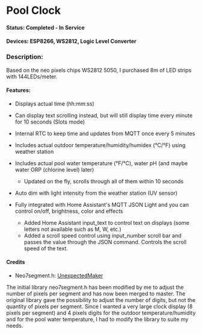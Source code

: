 # Pool Clock #

#### Status: Completed - In Service ####

#### Devices: ESP8266, WS2812, Logic Level Converter ####

### Description: ###
Based on the neo pixels chips WS2812 5050, I purchased 8m of LED strips with 144LEDs/meter.

#### Features: ####

- Displays actual time (hh:mm:ss)
- Can display text scrolling instead, but will still display time every minute for 10 seconds (Slots mode)
- Internal RTC to keep time and updates from MQTT once every 5 minutes

- Includes actual outdoor temperature/humidity/humidex (°C/°F) using weather station
- Includes actual pool water temperature (°F/°C), water pH (and maybe water ORP (chlorine level) later)
    - Updated on the fly, scrolls through all of them within 10 seconds

- Auto dim with light intensity from the weather station (UV sensor)

- Fully integrated with Home Assistant's MQTT JSON Light and you can control on/off, brightness, color and effects
    - Added Home Assistant input_text to control text on displays (some letters not available such as M, W, etc.)
    - Added a scroll speed control using input_number scroll bar and passes the value through the JSON command. Controls the scroll speed of the text.

#### Credits
- Neo7segment.h:   [UnexpectedMaker](https://github.com/UnexpectedMaker/Neo7Segment)

The initial library neo7segment.h has been modified by me to adjust the number of pixels per segment and has now been merged to master. The original library gave the possibility to adjust the number of digits, but not the quantity of pixels per segment. Since I wanted a very large clock display (8 pixels per segment) and 4 pixels digits for the outdoor temperature/humidity and for the pool water temperature, I had to modify the library to suite my needs.
